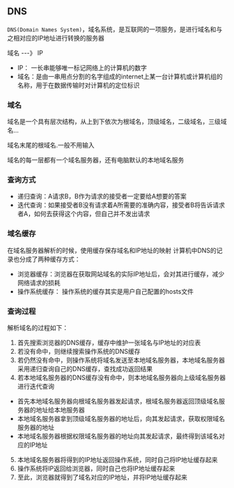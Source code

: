 ## DNS
`DNS(Domain Names System)`，域名系统，是互联网的一项服务，是进行域名和与之相对应的IP地址进行转换的服务器

域名 ---》 IP

* IP： 一长串能够唯一标记网络上的计算机的数字
* 域名：是由一串用点分割的名字组成的internet上某一台计算机或计算机组的名称，用于在数据传输时对计算机的定位标识

### 域名
域名是一个具有层次结构，从上到下依次为根域名，顶级域名，二级域名，三级域名...

域名末尾的根域名.一般不用输入

域名的每一层都有一个域名服务器，还有电脑默认的本地域名服务

### 查询方式
* 递归查询：A请求B，B作为请求的接受者一定要给A想要的答案
* 迭代查询：如果接受者B没有请求着A所需要的准确内容，接受者B将告诉请求者A，如何去获得这个内容，但自己并不发出请求

### 域名缓存
在域名服务器解析的时候，使用缓存保存域名和IP地址的映射
计算机中DNS的记录也分成了两种缓存方式：
* 浏览器缓存：浏览器在获取网站域名的实际IP地址后，会对其进行缓存，减少网络请求的损耗
* 操作系统缓存： 操作系统的缓存其实是用户自己配置的hosts文件

### 查询过程
解析域名的过程如下：
1. 首先搜索浏览器的DNS缓存，缓存中维护一张域名与IP地址的对应表
2. 若没有命中，则继续搜索操作系统的DNS缓存
3. 若仍然没有命中，则操作系统将域名发送至本地域名服务器，本地域名服务器采用递归查询自己的DNS缓存，查找成功返回结果
4. 若本地域名服务器的DNS缓存没有命中，则本地域名服务器向上级域名服务器进行迭代查询
* 首先本地域名服务器向根域名服务器发起请求，根域名服务器返回顶级域名服务器的地址给本地服务器
* 本地域名服务器拿到顶级域名服务器的地址后，向其发起请求，获取权限域名服务器的地址
* 本地域名服务器根据权限域名服务器的地址向其发起请求，最终得到该域名对应的IP地址
5. 本地域名服务器将得到的IP地址返回操作系统，同时自己将IP地址缓存起来
6. 操作系统将IP返回给浏览器，同时自己也将IP地址缓存起来
7. 至此，浏览器就得到了域名对应的IP地址，并将IP地址缓存起来
